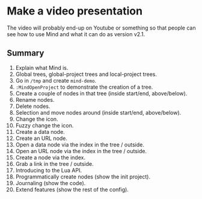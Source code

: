 # Make a video presentation

The video will probably end-up on Youtube or something so that people can see how to use Mind and what it can do as
version v2.1.

## Summary

1.  Explain what Mind is.
2.  Global trees, global-project trees and local-project trees.
3.  Go in `/tmp` and create `mind-demo`.
4.  `:MindOpenProject` to demonstrate the creation of a tree.
5.  Create a couple of nodes in that tree (inside start/end, above/below).
6.  Rename nodes.
7.  Delete nodes.
8.  Selection and move nodes around (inside start/end, above/below).
9.  Change the icon.
10. Fuzzy change the icon.
11. Create a data node.
12. Create an URL node.
13. Open a data node via the index in the tree / outside.
14. Open an URL node via the index in the tree / outside.
15. Create a node via the index.
16. Grab a link in the tree / outside.
17. Introducing to the Lua API.
18. Programmatically create nodes (show the init project).
19. Journaling (show the code).
20. Extend features (show the rest of the config).
